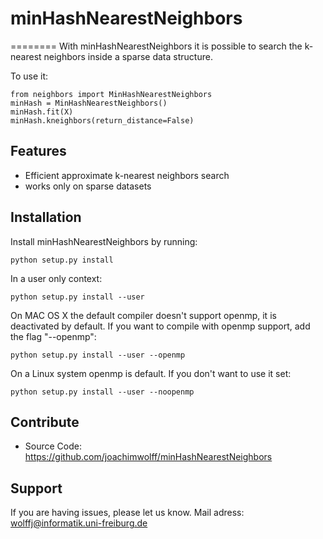 # minHashNearestNeighbors
========
With minHashNearestNeighbors it is possible to search the k-nearest neighbors 
inside a sparse data structure. 

To use it:

    from neighbors import MinHashNearestNeighbors
    minHash = MinHashNearestNeighbors()
    minHash.fit(X)
    minHash.kneighbors(return_distance=False)

Features
--------

- Efficient approximate k-nearest neighbors search
- works only on sparse datasets

Installation
------------

Install minHashNearestNeighbors by running:

    python setup.py install

In a user only context:

	python setup.py install --user

On MAC OS X the default compiler doesn't support openmp, it is deactivated by default. If you want to compile with openmp support, add the flag "--openmp":
	
	python setup.py install --user --openmp

On a Linux system openmp is default. If you don't want to use it set:
	
	python setup.py install --user --noopenmp



Contribute
----------

- Source Code: https://github.com/joachimwolff/minHashNearestNeighbors

Support
-------

If you are having issues, please let us know.
Mail adress: wolffj@informatik.uni-freiburg.de

